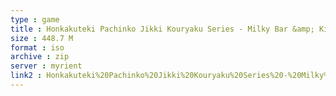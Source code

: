 ```yaml
---
type : game
title : Honkakuteki Pachinko Jikki Kouryaku Series - Milky Bar &amp; Killer Queen - Eikyuu Hozon-ban (Japan)
size : 448.7 M
format : iso
archive : zip
server : myrient
link2 : Honkakuteki%20Pachinko%20Jikki%20Kouryaku%20Series%20-%20Milky%20Bar%20%26%20Killer%20Queen%20-%20Eikyuu%20Hozon-ban%20%28Japan%29
---
```

